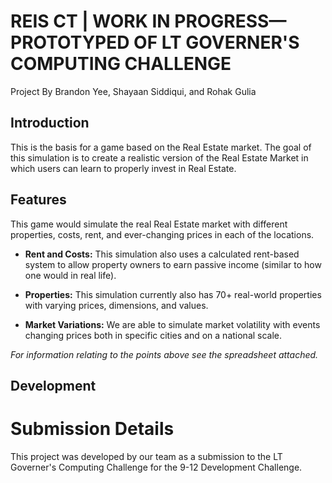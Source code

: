 # REIS CT  | **WORK IN PROGRESS—PROTOTYPED OF LT GOVERNER'S COMPUTING CHALLENGE**
 Project By Brandon Yee, Shayaan Siddiqui, and Rohak Gulia 

## Introduction

This is the basis for a game based on the Real Estate market. The goal of this simulation is to create a realistic version of the Real Estate Market in which users can learn to properly invest in Real Estate.

## Features

This game would simulate the real Real Estate market with different properties, costs, rent, and ever-changing prices in each of the locations.

 - **Rent and Costs:** This simulation also uses a calculated rent-based system to allow property owners to earn passive income (similar to how one would in real life).

 - **Properties:** This simulation currently also has 70+ real-world properties with varying prices, dimensions, and values.

 - **Market Variations:** We are able to simulate market volatility with events changing prices both in specific cities and on a national scale.

_For information relating to the points above see the spreadsheet attached._

## Development

# Submission Details
This project was developed by our team as a submission to the LT Governer's Computing Challenge for the 9-12 Development Challenge. 
